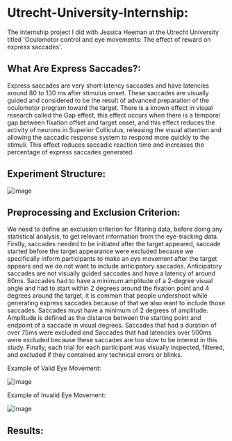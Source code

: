 # Utrecht-University-Internship:
The internship project I did with Jessica Heeman at the Utrecht University titled 'Oculomotor control and eye movements: The effect of reward on express saccades'.

## What Are Express Saccades?:

Express saccades are very short-latency saccades and have latencies around 80 to 130 ms after stimulus onset. These saccades are visually guided and considered to be the result of advanced preparation of the oculomotor program toward the target. There is a known effect in visual research called the Gap effect, this effect occurs when there is a temporal gap between fixation offset and target onset, and this effect reduces the activity of neurons in Superior Colliculus, releasing the visual attention and allowing the saccadic response system to respond more quickly to the stimuli. This effect reduces saccadic reaction time and increases the percentage of express saccades generated. 

## Experiment Structure:

![image](https://user-images.githubusercontent.com/96383593/170816190-d438b718-c67b-466d-b217-03dd937d7f4f.png)


## Preprocessing and Exclusion Criterion:

We need to define an exclusion criterion for filtering data, before doing any statistical analysis, to get relevant information from the eye-tracking data. Firstly, saccades needed to be initiated after the target appeared, saccade started before the target appearance were excluded because we specifically inform participants to make an eye movement after the target appears and we do not want to include anticipatory saccades. Anticipatory saccades are not visually guided saccades and have a latency of around 80ms. Saccades had to have a minimum amplitude of a 2-degree visual angle and had to start within 2 degrees around the fixation point and 4 degrees around the target, it is common that people undershoot while generating express saccades because of that we also want to include those saccades. Saccades must have a minimum of 2 degrees of amplitude. Amplitude is defined as the distance between the starting point and endpoint of a saccade in visual degrees. Saccades that had a duration of over 75ms were excluded and Saccades that had latencies over 500ms were excluded because these saccades are too slow to be interest in this study. Finally, each trial for each participant was visually inspected, filtered, and excluded if they contained any technical errors or blinks.

Example of Valid Eye Movement:

![image](https://user-images.githubusercontent.com/96383593/170816577-87438910-f1c8-47b5-a0ee-6f1b03514660.png)

Example of Invalid Eye Movement:

![image](https://user-images.githubusercontent.com/96383593/170816590-87aee7e2-d931-4eaa-a57d-f901a8fc6f26.png)

## Results:








